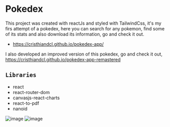 # Pokedex

This project was created with reactJs and styled with TailwindCss, it's my firs attempt of a pokedex, here you can search for any pokemon, find some of its stats and also download its information, go and check it out.

* https://cristhiandcl.github.io/pokedex-app/

I also developed an improved version of this pokedex, go and check it out, https://cristhiandcl.github.io/pokedex-app-remastered

## `Libraries`

* react
* react-router-dom
* canvasjs-react-charts
* react-to-pdf
* nanoid

![image](https://user-images.githubusercontent.com/83930705/203840718-a837a754-253f-4b9a-81a7-efb3ef707be9.png)
![image](https://user-images.githubusercontent.com/83930705/203840772-e1c0d65b-920d-4516-b46f-9d998f0b0661.png)
